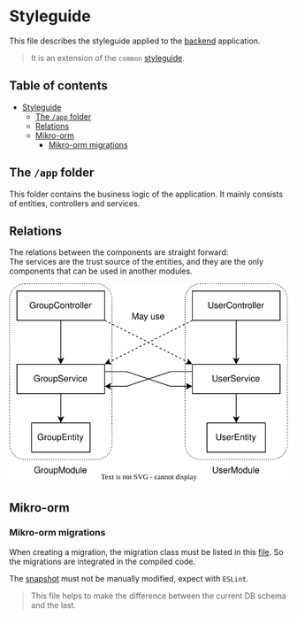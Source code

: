 # Styleguide

This file describes the styleguide applied to the [backend](../README.md) application.

> It is an extension of the `common` [styleguide](../../../libs/common/docs/styleguide.md).

## Table of contents

<!-- TOC -->
* [Styleguide](#styleguide)
  * [The `/app` folder](#the-app-folder)
  * [Relations](#relations)
  * [Mikro-orm](#mikro-orm)
    * [Mikro-orm migrations](#mikro-orm-migrations)
<!-- TOC -->

## The `/app` folder

This folder contains the business logic of the application.
It mainly consists of entities, controllers and services.

## Relations

The relations between the components are straight forward:  
The services are the trust source of the entities,
and they are the only components that can be used in another modules.

![App relations](./styleguide/images/app-relations.drawio.svg)

## Mikro-orm

### Mikro-orm migrations

When creating a migration,
the migration class must be listed in this [file](../src/orm/migrations/index.ts).
So the migrations are integrated in the compiled code.

The [snapshot](../src/orm/migrations/snapshot.json) must not be manually modified,
expect with `ESLint`.

> This file helps to make the difference between the current DB schema and the last.
